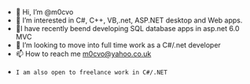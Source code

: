 - 👋 Hi, I’m @m0cvo
- 👀 I’m interested in C#, C++, VB,.net, ASP.NET desktop and Web apps.
- 🌱I have recently beend developing SQL database apps in asp.net 6.0 MVC
- 💞️ I’m looking to move into full time work as a C#/.net developer
- 📫 How to reach me m0cvo@yahoo.co.uk
-     I am also open to freelance work in C#/.NET 

<!---
m0cvo/m0cvo is a ✨ special ✨ repository because its `README.md` (this file) appears on your GitHub profile.
You can click the Preview link to take a look at your changes.
--->
